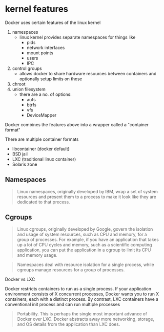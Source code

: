# kernel features

Docker uses certain features of the linux kernel

1. namespaces
    * linux kernel provides separate namespaces for things like
        * pids
        * network interfaces
        * mount points
        * users
        * IPC
2. control groups
    * allows docker to share hardware resources between containers and
      optionally setup limits on those
4. chroot
3. union filesystem
    * there are a no. of options:
        * aufs
        * btrfs
        * vfs
        * DeviceMapper

Docker combines the features above into a wrapper called a "container format"

There are multiple container formats

* libcontainer (docker default)
* BSD jail
* LXC (traditional linux container)
* Solaris zone

## Namespaces

> Linux namespaces, originally developed by IBM, wrap a set of system resources
> and present them to a process to make it look like they are dedicated to that
> process.

## Cgroups

> Linux cgroups, originally developed by Google, govern the isolation and usage of system resources, such as CPU and memory, for a group of processes. For example, if you have an application that takes up a lot of CPU cycles and memory, such as a scientific computing application, you can put the application in a cgroup to limit its CPU and memory usage.

> Namespaces deal with resource isolation for a single process, while cgroups manage resources for a group of processes.

Docker vs LXC

Docker restricts containers to run as a single process. If your application environment consists of X concurrent processes, Docker wants you to run X containers, each with a distinct process. By contrast, LXC containers have a conventional init process and can run multiple processes

> Portability. This is perhaps the single most important advance of Docker over LXC. Docker abstracts away more networking, storage, and OS details from the application than LXC does.


